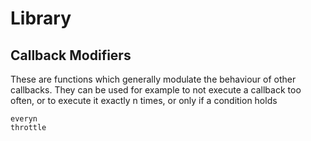 # Library

## Callback Modifiers
These are functions which generally modulate the behaviour of other callbacks.
They can be used for example to not execute a callback too often, or to execute it exactly n times, or only if a condition holds

```docs
everyn
throttle
```